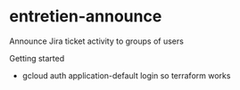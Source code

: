 # entretien-announce
Announce Jira ticket activity to groups of users


Getting started
 - gcloud auth application-default login so terraform works
